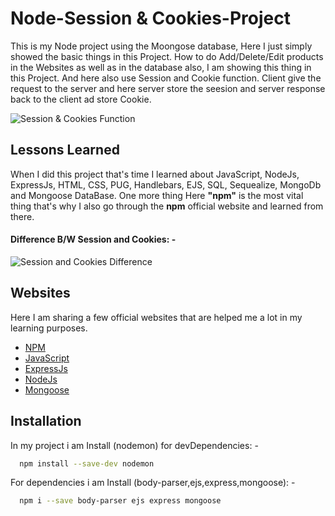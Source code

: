 # Node-Session & Cookies-Project

This is my Node project using the Moongose database, Here I just simply showed the basic things in this Project.
How to do Add/Delete/Edit products in the Websites as well as in the database also, I am showing this thing in this Project.
And here also use Session and Cookie function. Client give the request to the server and here server store the seesion and server 
response back to the client ad store Cookie.

![Session & Cookies Function](https://www.freecodecamp.org/news/content/images/2021/02/fireship-cookies.png)



## Lessons Learned

When I did this project that's time I learned about JavaScript, NodeJs,
 ExpressJs, HTML, CSS, PUG, Handlebars, EJS, SQL, Sequealize, MongoDb and Mongoose DataBase. One
  more thing Here **"npm"** is the most vital thing that's why I also go
   through the **npm** official website and learned from there.
   
 
#### Difference B/W Session and Cookies: -
![Session and Cookies Difference](https://i2.wp.com/pediaa.com/wp-content/uploads/2018/09/Difference-Between-Session-and-Cookies-Comparison-Summary.jpg?resize=475%2C759)



##  Websites
Here I am sharing a few official websites that are helped me a lot in my learning purposes.

 - [NPM](https://docs.npmjs.com/, "npm docs")
 - [JavaScript](https://developer.mozilla.org/en-US/docs/Web/JavaScript, "JavaScript")
 - [ExpressJs](https://expressjs.com/en/guide/routing.html, "ExpressJs")
 - [NodeJs](https://nodejs.org/dist/latest-v19.x/docs/api/https://nodejs.org/dist/latest-v19.x/docs/api/, "node docs")
 - [Mongoose](https://mongoosejs.com/docs/, "Mongoose V6")



## Installation

In my project i am Install (nodemon) for devDependencies: -
```bash
  npm install --save-dev nodemon
```
For dependencies i am Install (body-parser,ejs,express,mongoose): -
```bash
  npm i --save body-parser ejs express mongoose
```
